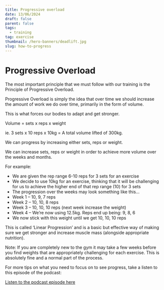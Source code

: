 ```yaml
---
title: Progressive overload
date: 13/06/2024
draft: false
parent: false
tags:
  - training
tag: exercise
thumbnail: /hero-banners/deadlift.jpg
slug: how-to-progress
---
```


# Progressive Overload

The most important principle that we must follow with our training is the Principle of Progressive Overload.

Progressive Overload is simply the idea that over time we should increase the amount of work we do over time, primarily in the form of volume.

This is what forces our bodies to adapt and get stronger.

Volume = sets x reps x weight

ie. 3 sets x 10 reps x 10kg = A total volume lifted of 300kg.

We can progress by increasing either sets, reps or weight.

We can increase sets, reps or weight in order to achieve more volume over the weeks and months.

For example:

- We are given the rep range 6-10 reps for 3 sets for an exercise
- We decide to use 10kg for an exercise, thinking that it will be challenging for us to achieve the higher end of that rep range (10) for 3 sets
- The progression over the weeks may look something like this…
- Week 1 – 10, 9, 7 reps
- Week 2 – 10, 10, 8 reps
- Week 3 – 10, 10, 10 reps (next week increase the weight)
- Week 4 – We’re now using 12.5kg. Reps end up being: 9, 8, 6
- We now stick with this weight until we get 10, 10, 10 reps

This is called ‘Linear Progression’ and is a basic but effective way of making sure we get stronger and increase muscle mass (alongside appropriate nutrition).

Note: If you are completely new to the gym it may take a few weeks before you find weights that are appropriately challenging for each exercise. This is absolutely fine and a normal part of the process.

For more tips on what you need to focus on to see progress, take a listen to this episode of the podcast:

[Listen to the podcast episode here](https://open.spotify.com/episode/0J3nDitWfG8sZZbX0d04b7)
